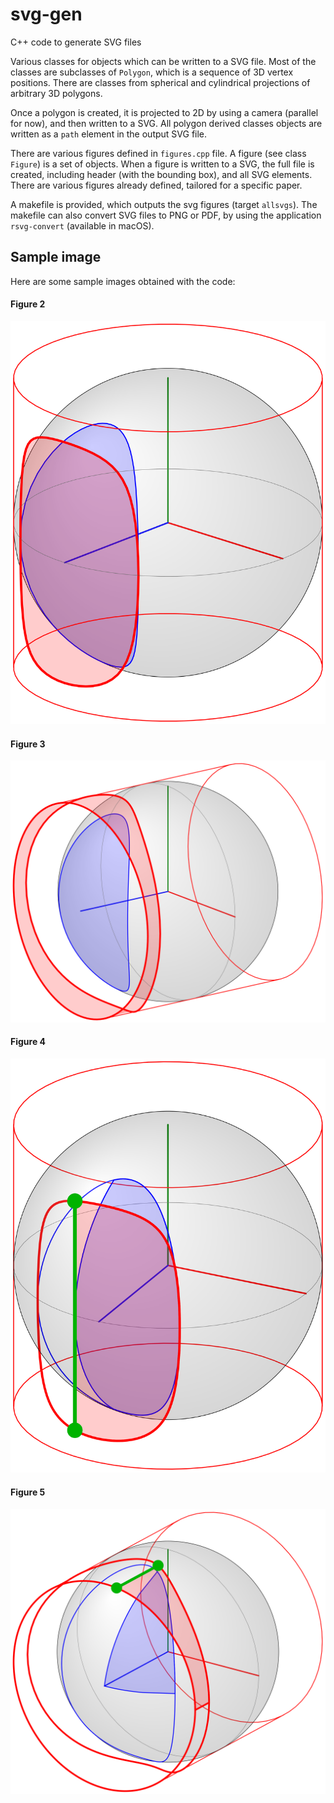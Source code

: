 # svg-gen
C++ code to generate SVG files

Various classes for objects which can be written to a SVG file. Most of the classes are subclasses of `Polygon`, which is a sequence of 3D vertex positions. There are classes from spherical and cylindrical projections of arbitrary 3D polygons.

Once a polygon is created, it is projected to 2D by using a camera (parallel for now), and then written to a SVG. All polygon derived classes objects are written as a `path` element in the output SVG file.

There are various figures defined in `figures.cpp` file. A figure (see class `Figure`) is a set of objects. When a figure is written to a SVG, the full file is created, including header (with the bounding box), and all SVG elements. There are various figures already defined, tailored for a specific paper.

A makefile is provided, which outputs the svg figures (target `allsvgs`). The makefile can also convert SVG files to PNG or PDF, by using the application `rsvg-convert` (available in macOS).


## Sample image

Here are some sample images obtained with the code:

#### Figure 2
![Figure 2](sample-images/fig2.png)

#### Figure 3
![Figure 3](sample-images/fig3.png)

#### Figure 4
![Figure 4](sample-images/fig4.png)

#### Figure 5
![Figure 3](sample-images/fig5.png)
